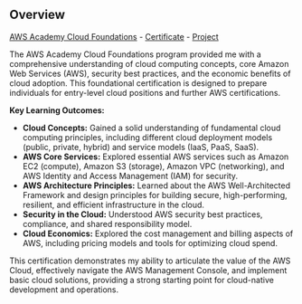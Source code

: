 ## Overview

[AWS Academy Cloud Foundations](https://aws.amazon.com/training/awsacademy/) - [Certificate](https://www.credly.com/badges/d9109a3c-81b4-43ac-9515-46d29697442b/public_url) - [Project](TODO)

The AWS Academy Cloud Foundations program provided me with a comprehensive understanding of cloud computing concepts, core Amazon Web Services (AWS), security best practices, and the economic benefits of cloud adoption. This foundational certification is designed to prepare individuals for entry-level cloud positions and further AWS certifications.

**Key Learning Outcomes:**

*   **Cloud Concepts:** Gained a solid understanding of fundamental cloud computing principles, including different cloud deployment models (public, private, hybrid) and service models (IaaS, PaaS, SaaS).
*   **AWS Core Services:** Explored essential AWS services such as Amazon EC2 (compute), Amazon S3 (storage), Amazon VPC (networking), and AWS Identity and Access Management (IAM) for security.
*   **AWS Architecture Principles:** Learned about the AWS Well-Architected Framework and design principles for building secure, high-performing, resilient, and efficient infrastructure in the cloud.
*   **Security in the Cloud:** Understood AWS security best practices, compliance, and shared responsibility model.
*   **Cloud Economics:** Explored the cost management and billing aspects of AWS, including pricing models and tools for optimizing cloud spend.

This certification demonstrates my ability to articulate the value of the AWS Cloud, effectively navigate the AWS Management Console, and implement basic cloud solutions, providing a strong starting point for cloud-native development and operations.